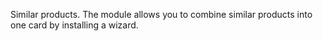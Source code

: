 Similar products. The module allows you to combine similar products into one card by installing a wizard. 
